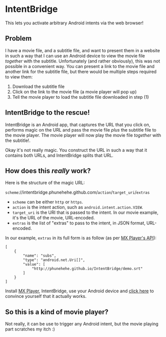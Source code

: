 # IntentBridge

This lets you activate arbitrary Android intents via the web browser!

## Problem

I have a movie file, and a subtitle file, and want to present them in a website
in such a way that I can use an Android device to view the movie file
*together* with the subtitle. Unfortunately (and rather obviously), this was
not possible in a convenient way. You can present a link to the movie file and
another link for the subtitle file, but there would be multiple steps required
to view them:

1. Download the subtitle file
2. Click on the link to the movie file (a movie player will pop up)
3. Tell the movie player to load the subtitle file downloaded in step (1)

## IntentBridge to the rescue!

IntentBridge is an Android app, that captures the URL that you click on,
performs magic on the URL and pass the movie file *plus* the subtitle file to
the movie player. The movie player will now play the movie file *together* with
the subtitle!.

Okay it's not really magic. You construct the URL in such a way that it
contains both URLs, and IntentBridge splits that URL.

## How does this *really* work?

Here is the structure of the magic URL:

`scheme`://intentbridge.phunehehe.github.com/`action`/`target_uri`/`extras`

  - `scheme` can be either `http` or `https`.
  - `action` is the intent action, such as `android.intent.action.VIEW`.
  - `target_uri` is the URI that is passed to the intent. In our movie example,
    it's the URL of the movie, URL-encoded.
  - `extras` is the list of "extras" to pass to the intent, in JSON format,
    URL-encoded.

In our example, `extras` in its full form is as follow (as per [MX Player's
API](https://sites.google.com/site/mxvpen/api)):

    [
        {
            "name": "subs",
            "type": "android.net.Uri[]",
            "value": [
                "http://phunehehe.github.io/IntentBridge/demo.srt"
            ]
        }
    ]

Install [MX
Player](https://play.google.com/store/apps/details?id=com.mxtech.videoplayer.ad),
IntentBridge, use your Android device and [click
here](http://intentbridge.phunehehe.github.com/android.intent.action.VIEW/http%3A%2F%2Fphunehehe.github.io%2FIntentBridge%2Fsample_mpeg4.mp4/%5B%7B%22name%22%3A%22subs%22%2C%22type%22%3A%22android.net.Uri%5B%5D%22%2C%22value%22%3A%5B%22http%3A%2F%2Fphunehehe.github.io%2FIntentBridge%2Fdemo.srt%22%5D%7D%5D)
to convince yourself that it actually works.

## So this is a kind of movie player?

Not really, it can be use to trigger any Android intent, but the movie playing
part scratches my itch :)
